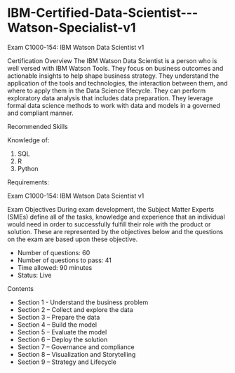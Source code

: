 # IBM-Certified-Data-Scientist---Watson-Specialist-v1
Exam C1000-154: IBM Watson Data Scientist v1

Certification Overview
The IBM Watson Data Scientist is a person who is well versed with IBM Watson Tools. They focus on business outcomes and actionable insights to help shape business strategy.  They understand the application of the tools and technologies, the interaction between them, and where to apply them in the Data Science lifecycle.  They can perform exploratory data analysis that includes data preparation. They leverage formal data science methods to work with data and models in a governed and compliant manner.

Recommended Skills

Knowledge of:

1. SQL
2. R
3. Python

Requirements:

Exam C1000-154: IBM Watson Data Scientist v1

Exam Objectives
During exam development, the Subject Matter Experts (SMEs) define all of the tasks, knowledge and experience that an individual would need in order to successfully fulfill their role with the product or solution. These are represented by the objectives below and the questions on the exam are based upon these objective.

* Number of questions: 60
* Number of questions to pass: 41
* Time allowed: 90 minutes
* Status: Live


Contents

* Section 1 - Understand the business problem
* Section 2 – Collect and explore the data
* Section 3 – Prepare the data
* Section 4 – Build the model
* Section 5 – Evaluate the model
* Section 6 – Deploy the solution
* Section 7 – Governance and compliance
* Section 8 – Visualization and Storytelling
* Section 9 – Strategy and Lifecycle
